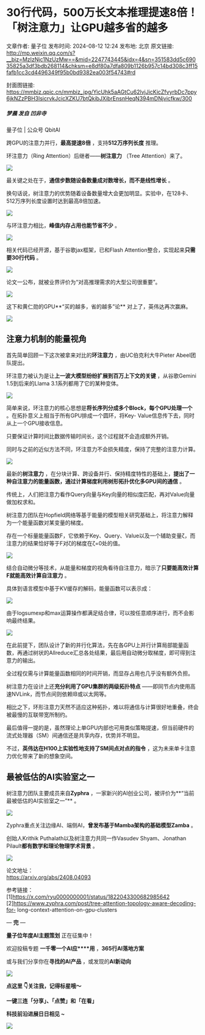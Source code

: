 # 30行代码，500万长文本推理提速8倍！「树注意力」让GPU越多省的越多

文章作者: 量子位
发布时间: 2024-08-12 12:24
发布地: 北京
原文链接: http://mp.weixin.qq.com/s?__biz=MzIzNjc1NzUzMw==&mid=2247743445&idx=4&sn=351583dd5c69035825a3df3bdb268114&chksm=e8df80a7dfa809b1126b957c14bd308c3ff15fafb1cc3cd4496349f95b0bd9382ea003f54743#rd

封面图链接: https://mmbiz.qpic.cn/mmbiz_jpg/YicUhk5aAGtCu62lvjJicKicZfvyrbDc7ppy6jkNZzPBH3lsicrvkJcicXZKU7btQkibJXibrEnsnHeqN394mDNjvicfkw/300

##### 梦晨 发自 凹非寺  
量子位 | 公众号 QbitAI

跨GPU的注意力并行，**最高提速8倍** ，支持**512万序列长度** 推理。

环注意力（Ring Attention）后继者——**树注意力** （Tree Attention）来了。

![](https://mmbiz.qpic.cn/mmbiz_png/YicUhk5aAGtCu62lvjJicKicZfvyrbDc7ppxyIjbLAJkNo6r8bQkrrwJphdAKRPDhSWD6psicLZtfbXrda9A9gxn9w/640?wx_fmt=png&from=appmsg)

最关键之处在于，**通信步数随设备数量成对数增长，而不是线性增长** 。

换句话说，树注意力的优势随着设备数量增大会更加明显。实验中，在128卡、512万序列长度设置时达到最高8倍加速。

![](https://mmbiz.qpic.cn/mmbiz_png/YicUhk5aAGtCu62lvjJicKicZfvyrbDc7ppIoU0FMnGoa03ehe5dQfjbL1yYZiaSrEIAep36hZrGl6dia58qFQg6aiaQ/640?wx_fmt=png&from=appmsg)

与环注意力相比，**峰值内存占用也能节省不少** 。

![](https://mmbiz.qpic.cn/mmbiz_png/YicUhk5aAGtCu62lvjJicKicZfvyrbDc7ppJamoMxxPn6zicMLK8v2pq6wJ4HgpaMc3BQ4AZNy2akFiaw5Iia6o8iaJsQ/640?wx_fmt=png&from=appmsg)

相关代码已经开源，基于谷歌jax框架，已和Flash Attention整合，实现起来**只需要30行代码** 。

![](https://mmbiz.qpic.cn/mmbiz_png/YicUhk5aAGtCu62lvjJicKicZfvyrbDc7ppfRPk6dsIbp5JKR8pGd4yNLpjmZZdia742rkwmgPLDWmcgGmF9XwianvQ/640?wx_fmt=png&from=appmsg)

论文一公布，就被业界评价为“对高推理需求的大型公司很重要”。

![](https://mmbiz.qpic.cn/mmbiz_png/YicUhk5aAGtCu62lvjJicKicZfvyrbDc7ppVc0xb2vExgznibVXIIKUgcEwXV07bOcX8PSiazXzRTsqN3YicKVWjfdDw/640?wx_fmt=png&from=appmsg)

这下和黄仁勋的GPU**“买的越多，省的越多”论** 对上了，英伟达再次赢麻。

![](https://mmbiz.qpic.cn/mmbiz_png/YicUhk5aAGtCu62lvjJicKicZfvyrbDc7ppIIAlZgvibel8RIibiakmn171icUwS5QAu9lt07y0f5ibW1ziafibdwKW3qVzA/640?wx_fmt=png&from=appmsg)

## 注意力机制的能量视角

首先简单回顾一下这次被拿来对比的**环注意力** ，由UC伯克利大牛Pieter Abeel团队提出。

环注意力被认为是让**上一波大模型纷纷扩展到百万上下文的关键** ，从谷歌Gemini 1.5到后来的Llama 3.1系列都用了它的某种变体。

![](https://mmbiz.qpic.cn/mmbiz_png/YicUhk5aAGtCu62lvjJicKicZfvyrbDc7ppy3Xp6Zfgxxqm9OiceEB1RmVcCx1Do5Otfm3h1zp5hALXyWcH2gyHx7w/640?wx_fmt=png&from=appmsg)

简单来说，环注意力的核心思想是**将长序列分成多个Block，每个GPU处理一个** 。在拓扑意义上相当于所有GPU排成一个圆环，将Key-
Value信息传下去，同时从上一个GPU接收信息。

只要保证计算时间比数据传输时间长，这个过程就不会造成额外开销。

同时与之前的近似方法不同，环注意力不会损失精度，保持了完整的注意力计算。

![](https://mmbiz.qpic.cn/mmbiz_png/YicUhk5aAGtCu62lvjJicKicZfvyrbDc7pp0N4A2RYddP6aPszic963nhGs0iaNq05NtW4R2mHK5tOfF5Mx1KDohiaoA/640?wx_fmt=png&from=appmsg)

最新的**树注意力** ，在分块计算、跨设备并行、保持精度特性的基础上，**提出了一种自注意力的能量函数，通过计算梯度利用树形拓扑优化多GPU间的通信**
。

传统上，人们把注意力看作Query向量与Key向量的相似度匹配，再对Value向量做加权求和。

树注意力团队在Hopfield网络等基于能量的模型相关研究基础上，将注意力解释为一个能量函数对某变量的梯度。

存在一个标量能量函数F，它依赖于Key、Query、Value以及一个辅助变量ζ，而注意力的结果恰好等于F对ζ的梯度在ζ=0处的值。

![](https://mmbiz.qpic.cn/mmbiz_png/YicUhk5aAGtCu62lvjJicKicZfvyrbDc7ppep6nZGxjoMSfGlKD8BwuWbMcJYUxHoDOFfzriaWLkMaVtaR5z6b6eqg/640?wx_fmt=png&from=appmsg)

结合自动微分等技术，从能量和梯度的视角看待自注意力，暗示了**只要能高效计算F就能高效计算自注意力** 。

具体到语言模型中基于KV缓存的解码，能量函数可以表示成：

![](https://mmbiz.qpic.cn/mmbiz_png/YicUhk5aAGtCu62lvjJicKicZfvyrbDc7ppmDu9BpmGAxq6lYu2ZAlJ1JltRTJAh1RRurz03ic2mBicNnTGOMYTFViaA/640?wx_fmt=png&from=appmsg)

由于logsumexp和max运算操作都满足结合律，可以按任意顺序进行，而不会影响最终结果。

![](https://mmbiz.qpic.cn/mmbiz_png/YicUhk5aAGtCu62lvjJicKicZfvyrbDc7ppg60r1sZnXKLibgudpVa8iaI9AVNmFsI0wAQVD8nga7u70WibPicdrX5rXg/640?wx_fmt=png&from=appmsg)

在此前提下，团队设计了新的并行化算法，先在各GPU上并行计算局部能量函数，再通过树状的Allreduce汇总各处结果，最后用自动微分取梯度，即可得到注意力的输出。

全过程仅需与计算能量函数相同的时间开销，而显存占用也几乎没有额外负担。

树注意力在设计上还**充分利用了GPU集群的两级拓扑特点** ——即同节点内使用高速NVLink，而节点间则依赖IB或以太网等。

相比之下，环形注意力天然不适应这种拓扑，难以将通信与计算很好地重叠，终会被最慢的互联带宽所制约。

最后值得一提的是，虽然理论上单GPU内部也可用类似策略提速，但当前硬件的流式处理器（SM）间通信还是共享内存，优势并不明显。

不过，**英伟达在H100上实验性地支持了SM间点对点的指令** ，这为未来单卡注意力优化带来了新的想象空间。

## 最被低估的AI实验室之一

树注意力团队主要成员来自**Zyphra** ，一家新兴的AI创业公司，被评价为**“当前最被低估的AI实验室之一”** 。

![](https://mmbiz.qpic.cn/mmbiz_png/YicUhk5aAGtCu62lvjJicKicZfvyrbDc7ppdl0YRX3Fj7S4yjaR5DAZUZgZC9IQ6gZCnib6ZRjjbbd4lUvYvfXnPMw/640?wx_fmt=png&from=appmsg)

Zyphra重点关注边缘AI、端侧AI，**曾发布基于Mamba架构的基础模型Zamba** 。

创始人Krithik Puthalath以及树注意力共同一作Vasudev Shyam、Jonathan Pilault**都有数学和理论物理学术背景**
。

![](https://mmbiz.qpic.cn/mmbiz_png/YicUhk5aAGtCu62lvjJicKicZfvyrbDc7pp3tmqryZGNEkoIibqPxNY1IicTVchv00Qeh736X5VoG6saXF1qYzxakTA/640?wx_fmt=png&from=appmsg)

论文地址：  
https://arxiv.org/abs/2408.04093

参考链接：  
[1]https://x.com/ryu0000000001/status/1822043300682985642  
[2]https://www.zyphra.com/post/tree-attention-topology-aware-decoding-for-
long-context-attention-on-gpu-clusters

— **完** —

**量子位年度AI主题策划** 正在征集中！

欢迎投稿专题 **一千零一个AI应****用** ，**365行AI落地方案**

或与我们分享你在**寻找的AI产品** ，或发现的**AI新动向**

![](https://mmbiz.qpic.cn/mmbiz_png/YicUhk5aAGtDpTavEwUl8aOlFLGHaPnaKXJcMUeJtGXVLliac6P6XxYHIKhnz0NPUgVvlrXAvJC33ibh8aYDdyudA/640?wx_fmt=png&from=appmsg)

  

**点这里 👇关注我，记得标星哦～**

**一键三连「分享」、「点赞」和「在看」**

**科技前沿进展日日相见 ~**

![](https://mmbiz.qpic.cn/mmbiz_svg/g9RQicMD01M0tYoRQT2cMQRmPS5ZDyrrfzeksiay90KaDzlGBH61icqHxmgFKfvfXtVuwTHV740CDLAaXU1LIfZyoJEpYKcRIiaE/640?wx_fmt=svg)

